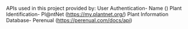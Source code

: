 APIs used in this project provided by:
User Authentication- Name ()
Plant Identification- Pl@ntNet (https://my.plantnet.org/)
Plant Information Database- Perenual (https://perenual.com/docs/api)


